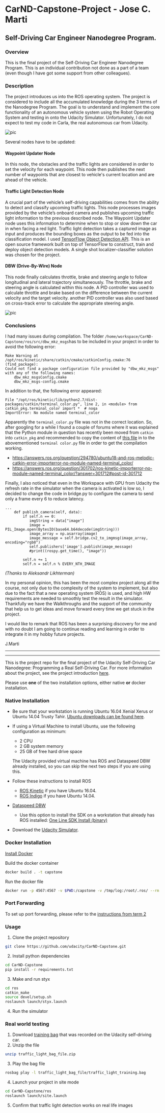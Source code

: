 # CarND-Capstone-Project - Jose C. Marti
## Self-Driving Car Engineer Nanodegree Program.

### Overview
This is the final project of the Self-Driving Car Engineer Nanodegree Program. This is an individual contribution not done as a part of a team (even though I have got some support from other colleagues).

### Description
The project introduces us into the ROS operating system. The project is considered to include all the accumulated knowledge during the 3 terms of the Nanodegree Program. 
The goal is to understand and implement the core functionality of an autonomous vehicle system using the Robot Operating System and testing in onto the Udacity Simulator. Unfortunately, I do not expect to test my code in Carla, the real autonomous car from Udacity.

![pic](final-project-ros-graph-v2.png)

Several nodes have to be updated:
#### Waypoint Updater Node
In this node, the obstacles and the traffic lights are considered in order to set the velocity for each waypoint. This node then publishes the next number of waypoints that are closest to vehicle's current location and are ahead of the vehicle.

#### Traffic Light Detection Node
A crucial part of the vehicle’s self-driving capabilities comes from the ability to detect and classify upcoming traffic lights. 
This node processes images provided by the vehicle’s onboard camera and publishes upcoming traffic light information to the previous described node. The Waypoint Updater node uses this information to determine when to stop or slow down the car in when facing a red light. 
Traffic light detection takes a captured image as input and produces the bounding boxes as the output to be fed into the classification model. 
I used [TensorFlow Object Detection API](https://github.com/tensorflow/models/tree/master/research/object_detection). This is an open source framework built on top of TensorFlow to construct, train and deploy object detection models. A single shot localizer-classifier solution was chosen for the project.

#### DBW (Drive-By-Wire) Node
This node finally calculates throttle, brake and steering angle to follow longitudinal and lateral trajectory simultaneously. The throttle, brake and steering angle is calculated within this node. A PID controller was used to calculate throttle and brake based on the difference between the current velocity and the target velocity. another PID controller was also used based on cross-track error to calculate the appropriate steering angle.

![pic](pic2_resize.png)

### Conclusions
I had many issues during compilation. The folder `/home/workspace/CarND-Capstone/ros/src/dbw_mkz_msgs`has to be included in your project in order to avoid the following error:

```
Make Warning at /opt/ros/kinetic/share/catkin/cmake/catkinConfig.cmake:76 (find_package):
Could not find a package configuration file provided by "dbw_mkz_msgs" with any of the following names:
    dbw_mkz_msgsConfig.cmake
    dbw_mkz_msgs-config.cmake
```

In addition to that, the following error appeared:
```
File "/opt/ros/kinetic/lib/python2.7/dist-packages/catkin/terminal_color.py", line 2, in <module> from catkin_pkg.terminal_color import *  # noqa
ImportError: No module named terminal_color
```

Apparently the ```terminal_color.py``` file was not in the correct location. So, after googling for a while I found a couple of forums where it was explained that the Python module in question has recently been moved from ```catkin``` into ```catkin_pkg``` and recommended to copy the content of [this file](https://github.com/ros-infrastructure/catkin_pkg/blob/master/src/catkin_pkg/terminal_color.py#L119) in to the abovementioned ```terminal color.py``` file in order to get the compilation working.

* https://answers.ros.org/question/294780/ubuntu18-and-ros-melodic-catkin-error-importerror-no-module-named-terminal_color/
* https://answers.ros.org/question/301702/ros-kinetic-importerror-no-module-named-terminal_color/?answer=301712#post-id-301712


Finally, I also noticed that even in the Workspace with GPU from Udacity the refresh rate in the simulator when the camera is activated is low so, I decided to change the code in bridge.py to configure the camera to send only a frame every 6 to reduce latency.

```EVERY_NTH_IMAGE = 6
...
    def publish_camera(self, data):
        if self.n == 0:
           imgString = data["image"]
           image = PIL_Image.open(BytesIO(base64.b64decode(imgString)))
           image_array = np.asarray(image)
           image_message = self.bridge.cv2_to_imgmsg(image_array, encoding="rgb8")
           self.publishers['image'].publish(image_message)
           #print((rospy.get_time(), "image"))

        self.n += 1
        self.n = self.n % EVERY_NTH_IMAGE
 ```
_(Thanks to Aleksandr Likhterman)_

In my personal opinion, this has been the most complex project along all the course, not only due to the complexity of the system to implement, but also due to the fact that a new operating system (ROS) is used, and high HW requirements are needed to smoothly test the result in the simulator. Thankfully we have the Walkthroughs and the support of the community that help us to get ideas and move forward every time we get stuck in the project. 

I would like to remark that ROS has been a surprising discovery for me and with no doubt I am going to continue reading and learning in order to integrate it in my hobby future projects.


J.Marti


















________
-------------------



This is the project repo for the final project of the Udacity Self-Driving Car Nanodegree: Programming a Real Self-Driving Car. For more information about the project, see the project introduction [here](https://classroom.udacity.com/nanodegrees/nd013/parts/6047fe34-d93c-4f50-8336-b70ef10cb4b2/modules/e1a23b06-329a-4684-a717-ad476f0d8dff/lessons/462c933d-9f24-42d3-8bdc-a08a5fc866e4/concepts/5ab4b122-83e6-436d-850f-9f4d26627fd9).

Please use **one** of the two installation options, either native **or** docker installation.

### Native Installation

* Be sure that your workstation is running Ubuntu 16.04 Xenial Xerus or Ubuntu 14.04 Trusty Tahir. [Ubuntu downloads can be found here](https://www.ubuntu.com/download/desktop).
* If using a Virtual Machine to install Ubuntu, use the following configuration as minimum:
  * 2 CPU
  * 2 GB system memory
  * 25 GB of free hard drive space

  The Udacity provided virtual machine has ROS and Dataspeed DBW already installed, so you can skip the next two steps if you are using this.

* Follow these instructions to install ROS
  * [ROS Kinetic](http://wiki.ros.org/kinetic/Installation/Ubuntu) if you have Ubuntu 16.04.
  * [ROS Indigo](http://wiki.ros.org/indigo/Installation/Ubuntu) if you have Ubuntu 14.04.
* [Dataspeed DBW](https://bitbucket.org/DataspeedInc/dbw_mkz_ros)
  * Use this option to install the SDK on a workstation that already has ROS installed: [One Line SDK Install (binary)](https://bitbucket.org/DataspeedInc/dbw_mkz_ros/src/81e63fcc335d7b64139d7482017d6a97b405e250/ROS_SETUP.md?fileviewer=file-view-default)
* Download the [Udacity Simulator](https://github.com/udacity/CarND-Capstone/releases).

### Docker Installation
[Install Docker](https://docs.docker.com/engine/installation/)

Build the docker container
```bash
docker build . -t capstone
```

Run the docker file
```bash
docker run -p 4567:4567 -v $PWD:/capstone -v /tmp/log:/root/.ros/ --rm -it capstone
```

### Port Forwarding
To set up port forwarding, please refer to the [instructions from term 2](https://classroom.udacity.com/nanodegrees/nd013/parts/40f38239-66b6-46ec-ae68-03afd8a601c8/modules/0949fca6-b379-42af-a919-ee50aa304e6a/lessons/f758c44c-5e40-4e01-93b5-1a82aa4e044f/concepts/16cf4a78-4fc7-49e1-8621-3450ca938b77)

### Usage

1. Clone the project repository
```bash
git clone https://github.com/udacity/CarND-Capstone.git
```

2. Install python dependencies
```bash
cd CarND-Capstone
pip install -r requirements.txt
```
3. Make and run styx
```bash
cd ros
catkin_make
source devel/setup.sh
roslaunch launch/styx.launch
```
4. Run the simulator

### Real world testing
1. Download [training bag](https://s3-us-west-1.amazonaws.com/udacity-selfdrivingcar/traffic_light_bag_file.zip) that was recorded on the Udacity self-driving car.
2. Unzip the file
```bash
unzip traffic_light_bag_file.zip
```
3. Play the bag file
```bash
rosbag play -l traffic_light_bag_file/traffic_light_training.bag
```
4. Launch your project in site mode
```bash
cd CarND-Capstone/ros
roslaunch launch/site.launch
```
5. Confirm that traffic light detection works on real life images
